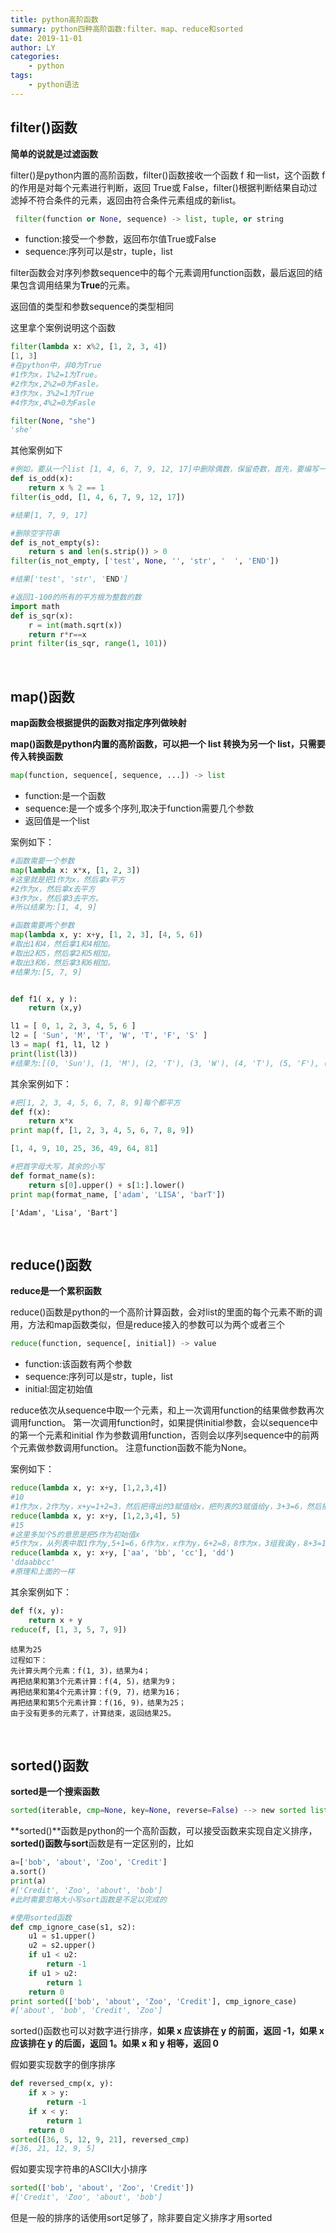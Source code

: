 ```yaml
---
title: python高阶函数
summary: python四种高阶函数:filter、map、reduce和sorted
date: 2019-11-01
author: LY
categories:
    - python
tags:
    - python语法
---
```


## filter()函数

**简单的说就是过滤函数**

filter()是python内置的高阶函数，filter()函数接收一个函数 f 和一list，这个函数 f 的作用是对每个元素进行判断，返回 True或 False，filter()根据判断结果自动过滤掉不符合条件的元素，返回由符合条件元素组成的新list。

```python
 filter(function or None, sequence) -> list, tuple, or string
```

- function:接受一个参数，返回布尔值True或False
- sequence:序列可以是str，tuple，list



filter函数会对序列参数sequence中的每个元素调用function函数，最后返回的结果包含调用结果为**True**的元素。

返回值的类型和参数sequence的类型相同

这里拿个案例说明这个函数

```python
filter(lambda x: x%2, [1, 2, 3, 4])
[1, 3]
#在python中，非0为True
#1作为x，1%2=1为True。
#2作为x,2%2=0为Fasle。
#3作为x，3%2=1为True
#4作为x,4%2=0为Fasle

filter(None, "she")
'she'
```

其他案例如下

```python
#例如，要从一个list [1, 4, 6, 7, 9, 12, 17]中删除偶数，保留奇数，首先，要编写一个判断奇数的函数：
def is_odd(x):
    return x % 2 == 1
filter(is_odd, [1, 4, 6, 7, 9, 12, 17])

#结果[1, 7, 9, 17]
```

```python
#删除空字符串
def is_not_empty(s):
    return s and len(s.strip()) > 0
filter(is_not_empty, ['test', None, '', 'str', '  ', 'END'])

#结果['test', 'str', 'END']
```

```python
#返回1-100的所有的平方根为整数的数
import math
def is_sqr(x):
    r = int(math.sqrt(x))
    return r*r==x
print filter(is_sqr, range(1, 101))
```

&emsp;

## map()函数

**map函数会根据提供的函数对指定序列做映射**

**map()函数是python内置的高阶函数，可以把一个 list 转换为另一个 list，只需要传入转换函数**

```python
map(function, sequence[, sequence, ...]) -> list
```

- function:是一个函数
- sequence:是一个或多个序列,取决于function需要几个参数
- 返回值是一个list

案例如下：

```python
#函数需要一个参数
map(lambda x: x*x, [1, 2, 3])
#这里就是把1作为x，然后拿x平方
#2作为x，然后拿x去平方
#3作为x，然后拿3去平方。
#所以结果为:[1, 4, 9]

#函数需要两个参数
map(lambda x, y: x+y, [1, 2, 3], [4, 5, 6])
#取出1和4，然后拿1和4相加。
#取出2和5，然后拿2和5相加。
#取出3和6，然后拿3和6相加。
#结果为:[5, 7, 9]


def f1( x, y ):  
    return (x,y)

l1 = [ 0, 1, 2, 3, 4, 5, 6 ]  
l2 = [ 'Sun', 'M', 'T', 'W', 'T', 'F', 'S' ]
l3 = map( f1, l1, l2 ) 
print(list(l3))
#结果为:[(0, 'Sun'), (1, 'M'), (2, 'T'), (3, 'W'), (4, 'T'), (5, 'F'), (6, 'S')]
```

其余案例如下：

```python
#把[1, 2, 3, 4, 5, 6, 7, 8, 9]每个都平方
def f(x):
    return x*x
print map(f, [1, 2, 3, 4, 5, 6, 7, 8, 9])
```

```python
[1, 4, 9, 10, 25, 36, 49, 64, 81]
```

```python
#把首字母大写，其余的小写
def format_name(s):
    return s[0].upper() + s[1:].lower()
print map(format_name, ['adam', 'LISA', 'barT'])
```

```
['Adam', 'Lisa', 'Bart']
```

&emsp;

## reduce()函数

**reduce是一个累积函数**

reduce()函数是python的一个高阶计算函数，会对list的里面的每个元素不断的调用，方法和map函数类似，但是reduce接入的参数可以为两个或者三个

```python
reduce(function, sequence[, initial]) -> value
```

- function:该函数有两个参数
- sequence:序列可以是str，tuple，list
- initial:固定初始值

reduce依次从sequence中取一个元素，和上一次调用function的结果做参数再次调用function。 第一次调用function时，如果提供initial参数，会以sequence中的第一个元素和initial 作为参数调用function，否则会以序列sequence中的前两个元素做参数调用function。 注意function函数不能为None。

案例如下：

```python
reduce(lambda x, y: x+y, [1,2,3,4])
#10
#1作为x，2作为y，x+y=1+2=3，然后把得出的3赋值给x，把列表的3赋值给y，3+3=6，然后把6赋值给x，4赋值给y，x+y=10，得出最后结果为10
reduce(lambda x, y: x+y, [1,2,3,4], 5)
#15
#这里多加个5的意思是把5作为初始值x
#5作为x，从列表中取1作为y,5+1=6，6作为x，x作为y，6+2=8，8作为x，3组我诶y，8+3=11，11作为x，4作为y，11+4=15,得出最后的结果为15
reduce(lambda x, y: x+y, ['aa', 'bb', 'cc'], 'dd')
'ddaabbcc'
#原理和上面的一样
```



其余案例如下：

```python
def f(x, y):
    return x + y
reduce(f, [1, 3, 5, 7, 9])
```

```
结果为25
过程如下：
先计算头两个元素：f(1, 3)，结果为4；
再把结果和第3个元素计算：f(4, 5)，结果为9；
再把结果和第4个元素计算：f(9, 7)，结果为16；
再把结果和第5个元素计算：f(16, 9)，结果为25；
由于没有更多的元素了，计算结束，返回结果25。
```

&emsp;

## sorted()函数

**sorted是一个搜索函数**

```python
sorted(iterable, cmp=None, key=None, reverse=False) --> new sorted list
```

**sorted()**函数是python的一个高阶函数，可以接受函数来实现自定义排序，**sorted()**函数与**sort**函数是有一定区别的，比如

```python
a=['bob', 'about', 'Zoo', 'Credit']
a.sort()
print(a)
#['Credit', 'Zoo', 'about', 'bob']
#此时需要忽略大小写sort函数是不足以完成的
```

```python
#使用sorted函数
def cmp_ignore_case(s1, s2):
    u1 = s1.upper()
    u2 = s2.upper()
    if u1 < u2:
        return -1
    if u1 > u2:
        return 1
    return 0
print sorted(['bob', 'about', 'Zoo', 'Credit'], cmp_ignore_case)
#['about', 'bob', 'Credit', 'Zoo']
```

sorted()函数也可以对数字进行排序，**如果 x 应该排在 y 的前面，返回 -1，如果 x 应该排在 y 的后面，返回 1。如果 x 和 y 相等，返回 0**

假如要实现数字的倒序排序

```python
def reversed_cmp(x, y):
    if x > y:
        return -1
    if x < y:
        return 1
    return 0
sorted([36, 5, 12, 9, 21], reversed_cmp)
#[36, 21, 12, 9, 5]
```

假如要实现字符串的ASCII大小排序

```python
sorted(['bob', 'about', 'Zoo', 'Credit'])
#['Credit', 'Zoo', 'about', 'bob']
```

但是一般的排序的话使用sort足够了，除非要自定义排序才用sorted